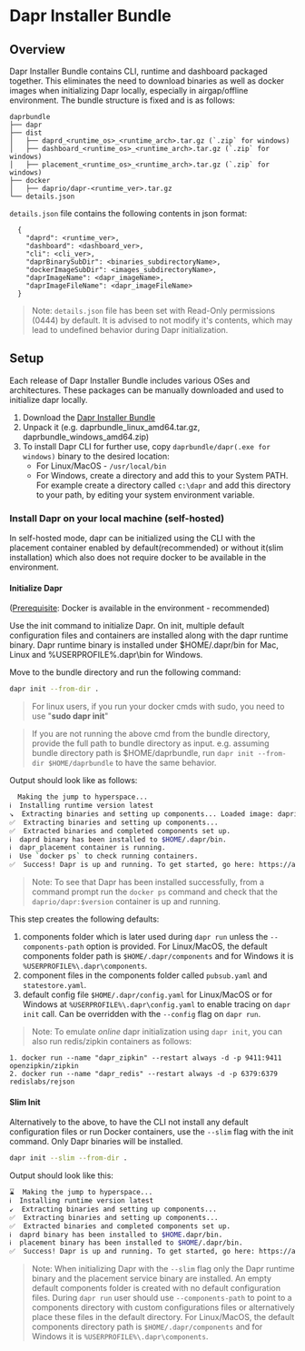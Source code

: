# Dapr Installer Bundle

## Overview
Dapr Installer Bundle contains CLI, runtime and dashboard packaged together. This eliminates the need to download binaries as well as docker images when initializing Dapr locally, especially in airgap/offline environment. The bundle structure is fixed and is as follows:
```
daprbundle
├── dapr
├── dist
│   ├── daprd_<runtime_os>_<runtime_arch>.tar.gz (`.zip` for windows)
│   ├── dashboard_<runtime_os>_<runtime_arch>.tar.gz (`.zip` for windows)
│   ├── placement_<runtime_os>_<runtime_arch>.tar.gz (`.zip` for windows)
├── docker
│   ├── daprio/dapr-<runtime_ver>.tar.gz
└── details.json
```

`details.json` file contains the following contents in json format:
```
  {
    "daprd": <runtime_ver>,
    "dashboard": <dashboard_ver>,
    "cli": <cli_ver>,
    "daprBinarySubDir": <binaries_subdirectoryName>,
    "dockerImageSubDir": <images_subdirectoryName>,
    "daprImageName": <dapr_imageName>,
    "daprImageFileName": <dapr_imageFileName>
  }
```

> Note: `details.json` file has been set with Read-Only permissions (0444) by default. It is advised to not modify it's contents, which may lead to undefined behavior during Dapr initialization.

## Setup
Each release of Dapr Installer Bundle includes various OSes and architectures. These packages can be manually downloaded and used to initialize dapr locally.

1. Download the [Dapr Installer Bundle](https://github.com/dapr/installer-bundle/releases)
2. Unpack it (e.g. daprbundle_linux_amd64.tar.gz, daprbundle_windows_amd64.zip)
3. To install Dapr CLI for further use, copy `daprbundle/dapr(.exe for windows)` binary to the desired location:
   * For Linux/MacOS - `/usr/local/bin`
   * For Windows, create a directory and add this to your System PATH. For example create a directory called `c:\dapr` and add this directory to your path, by editing your system environment variable.

### Install Dapr on your local machine (self-hosted)

In self-hosted mode, dapr can be initialized using the CLI  with the placement container enabled by default(recommended) or without it(slim installation) which also does not require docker to be available in the environment.

#### Initialize Dapr

([Prerequisite](#Prerequisites): Docker is available in the environment - recommended)

Use the init command to initialize Dapr. On init, multiple default configuration files and containers are installed along with the dapr runtime binary. Dapr runtime binary is installed under $HOME/.dapr/bin for Mac, Linux and %USERPROFILE%\.dapr\bin for Windows.

Move to the bundle directory and run the following command:
``` bash
dapr init --from-dir .
```
> For linux users, if you run your docker cmds with sudo, you need to use "**sudo dapr init**" 

> If you are not running the above cmd from the bundle directory, provide the full path to bundle directory as input. e.g. assuming bundle directory path is $HOME/daprbundle, run `dapr init --from-dir $HOME/daprbundle` to have the same behavior.


Output should look like as follows:
```bash
  Making the jump to hyperspace...
ℹ️  Installing runtime version latest
↘  Extracting binaries and setting up components... Loaded image: daprio/dapr:$version
✅  Extracting binaries and setting up components...
✅  Extracted binaries and completed components set up.
ℹ️  daprd binary has been installed to $HOME/.dapr/bin.
ℹ️  dapr_placement container is running.
ℹ️  Use `docker ps` to check running containers.
✅  Success! Dapr is up and running. To get started, go here: https://aka.ms/dapr-getting-started
```
> Note: To see that Dapr has been installed successfully, from a command prompt run the `docker ps` command and check that the `daprio/dapr:$version` container is up and running.

This step creates the following defaults:

1. components folder which is later used during `dapr run` unless the `--components-path` option is provided. For Linux/MacOS, the default components folder path is `$HOME/.dapr/components` and for Windows it is `%USERPROFILE%\.dapr\components`.
2. component files in the components folder called `pubsub.yaml` and `statestore.yaml`.
3. default config file `$HOME/.dapr/config.yaml` for Linux/MacOS or for Windows at `%USERPROFILE%\.dapr\config.yaml` to enable tracing on `dapr init` call. Can be overridden with the `--config` flag on `dapr run`.

> Note: To emulate *online* dapr initialization using `dapr init`, you can also run redis/zipkin containers as follows:
```
1. docker run --name "dapr_zipkin" --restart always -d -p 9411:9411 openzipkin/zipkin
2. docker run --name "dapr_redis" --restart always -d -p 6379:6379 redislabs/rejson
```

#### Slim Init
Alternatively to the above, to have the CLI not install any default configuration files or run Docker containers, use the `--slim` flag with the init command. Only Dapr binaries will be installed.

``` bash
dapr init --slim --from-dir .
```

Output should look like this:
```bash
⌛  Making the jump to hyperspace...
ℹ️  Installing runtime version latest
↙  Extracting binaries and setting up components... 
✅  Extracting binaries and setting up components...
✅  Extracted binaries and completed components set up.
ℹ️  daprd binary has been installed to $HOME.dapr/bin.
ℹ️  placement binary has been installed to $HOME/.dapr/bin.
✅  Success! Dapr is up and running. To get started, go here: https://aka.ms/dapr-getting-started
```

>Note: When initializing Dapr with the `--slim` flag only the Dapr runtime binary and the placement service binary are installed. An empty default components folder is created with no default configuration files. During `dapr run` user should use `--components-path` to point to a components directory with custom configurations files or alternatively place these files in the default directory. For Linux/MacOS, the default components directory path is `$HOME/.dapr/components` and for Windows it is `%USERPROFILE%\.dapr\components`.

